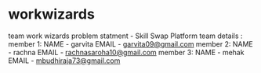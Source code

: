 # workwizards
team work wizards
problem statment - Skill Swap Platform
team details :
member 1: 
NAME - garvita 
EMAIL - garvita09@gmail.com
member 2:
NAME - rachna 
EMAIL - rachnasaroha10@gmail.com
member 3:
NAME - mehak
EMAIL - mbudhiraja73@gmail.com
